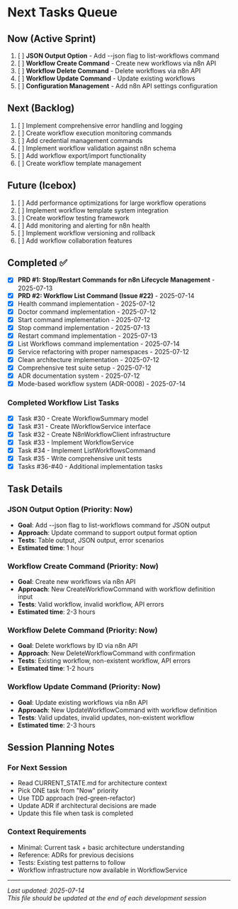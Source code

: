 # Next Tasks Queue

## Now (Active Sprint)
1. [ ] **JSON Output Option** - Add --json flag to list-workflows command
2. [ ] **Workflow Create Command** - Create new workflows via n8n API
3. [ ] **Workflow Delete Command** - Delete workflows via n8n API
4. [ ] **Workflow Update Command** - Update existing workflows
5. [ ] **Configuration Management** - Add n8n API settings configuration

## Next (Backlog)
1. [ ] Implement comprehensive error handling and logging
2. [ ] Create workflow execution monitoring commands
3. [ ] Add credential management commands
4. [ ] Implement workflow validation against n8n schema
5. [ ] Add workflow export/import functionality
6. [ ] Create workflow template management

## Future (Icebox)
1. [ ] Add performance optimizations for large workflow operations
2. [ ] Implement workflow template system integration
3. [ ] Create workflow testing framework
4. [ ] Add monitoring and alerting for n8n health
5. [ ] Implement workflow versioning and rollback
6. [ ] Add workflow collaboration features

## Completed ✅
- [x] **PRD #1: Stop/Restart Commands for n8n Lifecycle Management** - 2025-07-13
- [x] **PRD #2: Workflow List Command (Issue #22)** - 2025-07-14
- [x] Health command implementation - 2025-07-12
- [x] Doctor command implementation - 2025-07-12  
- [x] Start command implementation - 2025-07-12
- [x] Stop command implementation - 2025-07-13
- [x] Restart command implementation - 2025-07-13
- [x] List Workflows command implementation - 2025-07-14
- [x] Service refactoring with proper namespaces - 2025-07-12
- [x] Clean architecture implementation - 2025-07-12
- [x] Comprehensive test suite setup - 2025-07-12
- [x] ADR documentation system - 2025-07-12
- [x] Mode-based workflow system (ADR-0008) - 2025-07-14

### Completed Workflow List Tasks
- [x] Task #30 - Create WorkflowSummary model
- [x] Task #31 - Create IWorkflowService interface
- [x] Task #32 - Create N8nWorkflowClient infrastructure
- [x] Task #33 - Implement WorkflowService 
- [x] Task #34 - Implement ListWorkflowsCommand
- [x] Task #35 - Write comprehensive unit tests
- [x] Tasks #36-#40 - Additional implementation tasks

## Task Details

### JSON Output Option (Priority: Now)
- **Goal**: Add --json flag to list-workflows command for JSON output
- **Approach**: Update command to support output format option
- **Tests**: Table output, JSON output, error scenarios
- **Estimated time**: 1 hour

### Workflow Create Command (Priority: Now)
- **Goal**: Create new workflows via n8n API
- **Approach**: New CreateWorkflowCommand with workflow definition input
- **Tests**: Valid workflow, invalid workflow, API errors
- **Estimated time**: 2-3 hours

### Workflow Delete Command (Priority: Now)  
- **Goal**: Delete workflows by ID via n8n API
- **Approach**: New DeleteWorkflowCommand with confirmation
- **Tests**: Existing workflow, non-existent workflow, API errors
- **Estimated time**: 1-2 hours

### Workflow Update Command (Priority: Now)
- **Goal**: Update existing workflows via n8n API
- **Approach**: New UpdateWorkflowCommand with workflow definition
- **Tests**: Valid updates, invalid updates, non-existent workflow
- **Estimated time**: 2-3 hours

## Session Planning Notes

### For Next Session
- Read CURRENT_STATE.md for architecture context
- Pick ONE task from "Now" priority
- Use TDD approach (red-green-refactor)
- Update ADR if architectural decisions are made
- Update this file when task is completed

### Context Requirements
- Minimal: Current task + basic architecture understanding
- Reference: ADRs for previous decisions
- Tests: Existing test patterns to follow
- Workflow infrastructure now available in WorkflowService

---
*Last updated: 2025-07-14*  
*This file should be updated at the end of each development session*